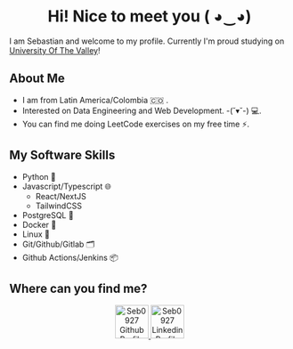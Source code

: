 <h1 align="center"> Hi! Nice to meet you ( ◕‿◕)</h1>

I am Sebastian and welcome to my profile. Currently I'm proud studying on [University Of The Valley](https://www.univalle.edu.co/)!

## About Me
- I am from Latin America/Colombia 🇨🇴 .
- Interested on Data Engineering and Web Development. -(˘▾˘-) 💻.
- You can find me doing LeetCode exercises on my free time ⚡.

## My Software Skills
- Python 🐍
- Javascript/Typescript 🌐
  - React/NextJS
  - TailwindCSS 
- PostgreSQL 🐘
- Docker 🐳
- Linux 🐧
- Git/Github/Gitlab 🗂️
- Github Actions/Jenkins 📦

## Where can you find me?
<p align="center">
  <a href= "https://github.com/Seb0927">
    <img src="https://github.com/Seb0927/Seb0927/assets/83418390/bd547e65-7dc0-4c44-8539-9c1c6dd2bfca" alt="Seb0927 Github Profile" height="60"/>
  </a>
  <a href= "https://www.linkedin.com/in/sebasti%C3%A1n-i-30b186213/">
    <img src="https://github.com/Seb0927/Seb0927/assets/83418390/e8bfe64b-4409-4779-8c3d-ae350b55bbd2" alt="Seb0927 Linkedin Profile" height="60"/>
  </a>
</p>
